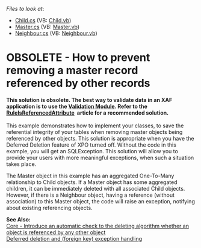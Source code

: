 <!-- default file list -->
*Files to look at*:

* [Child.cs](./CS/WinWebSolution.Module/Child.cs) (VB: [Child.vb](./VB/WinWebSolution.Module/Child.vb))
* [Master.cs](./CS/WinWebSolution.Module/Master.cs) (VB: [Master.vb](./VB/WinWebSolution.Module/Master.vb))
* [Neighbour.cs](./CS/WinWebSolution.Module/Neighbour.cs) (VB: [Neighbour.vb](./VB/WinWebSolution.Module/Neighbour.vb))
<!-- default file list end -->
# OBSOLETE - How to prevent removing a master record referenced by other records

<p><strong>This solution is obsolete. The best way to validate data in an XAF application is to use the <a href="https://documentation.devexpress.com/eXpressAppFramework/113009/Concepts/Extra-Modules/Validation/Validation-Module">Validation Module</a>. Refer to the <a href="https://documentation.devexpress.com/eXpressAppFramework/DevExpress.Persistent.Validation.RuleIsReferencedAttribute.class">RuleIsReferencedAttribute</a>  article for a recommended solution.</strong><br><br


<p>This example demonstrates how to implement your classes, to save the referential integrity of your tables when removing master objects being referenced by other objects. This solution is appropriate when you have the Deferred Deletion feature of XPO turned off. Without the code in this example, you will get an SQLException. This solution will allow you to provide your users with more meaningful exceptions, when such a situation takes place.</p><p>The Master object in this example has an aggregated One-To-Many relationship to Child objects. If a Master object has some aggregated children, it can be immediately deleted with all associated Child objects. However, if there is a Neighbour object, having a reference (without association) to this Master object, the code will raise an exception, notifying about existing referencing objects.</p><p><strong>See Also:</strong><br />
<a href="https://www.devexpress.com/Support/Center/p/S91931">Core - Introduce an automatic check to the deleting algorithm whether an object is referenced by any other object</a><br />
<a href="https://www.devexpress.com/Support/Center/p/Q100872">Deferred deletion and (foreign key) exception handling</a></p>

<br/>


